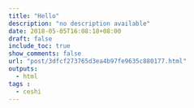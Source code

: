```yaml
---
title: "Hello"
description: "no description available"
date: 2018-05-05T16:08:18+08:00
draft: false
include_toc: true
show_comments: false
url: "post/3dfcf273765d3ea4b97fe9635c880177.html"
outputs:
  - html
tags :
  - ceshi
---
```



<!--more-->
